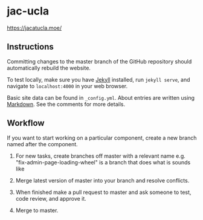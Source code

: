 # jac-ucla

https://jacatucla.moe/

## Instructions

Committing changes to the master branch of the GitHub repository should automatically rebuild the website.

To test locally, make sure you have [Jekyll](https://jekyllrb.com/) installed, run `jekyll serve`, and navigate to `localhost:4000` in your web browser.

Basic site data can be found in `_config.yml`. About entries are written using [Markdown](https://en.wikipedia.org/wiki/Markdown). See the comments for more details.

## Workflow

If you want to start working on a particular component, create a new branch named after the component.

1. For new tasks, create branches off master with a relevant name e.g. "fix-admin-page-loading-wheel" is a branch that does what is sounds like

2. Merge latest version of master into your branch and resolve conflicts.

3. When finished make a pull request to master and ask someone to test, code review, and approve it.

4. Merge to master.
